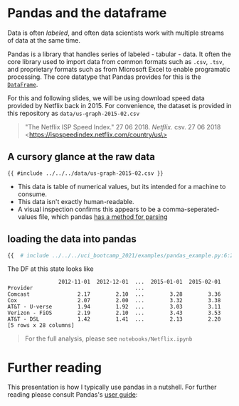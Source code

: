 # Pandas and the dataframe

Data is often *labeled*, and often data scientists work with multiple streams of data at the same time.

Pandas is a library that handles series of labeled - tabular - data. It often the core library used to
import data from common formats such as `.csv`, `.tsv`, and proprietary formats such as from Microsoft
Excel to enable programatic processing. The core datatype that Pandas provides for this is
the [`DataFrame`](https://pandas.pydata.org/pandas-docs/stable/reference/api/pandas.DataFrame.html).

For this and following slides, we will be using download speed data provided by Netflix back in 2015.
For convenience, the dataset is provided in this repository as `data/us-graph-2015-02.csv`

> "The Netflix ISP Speed Index." 27 06 2018. *Netflix.* csv. 27 06 2018
> \<https://ispspeedindex.netflix.com/country/us\>

## A cursory glance at the raw data

```csv
{{ #include ../../../data/us-graph-2015-02.csv }}
```

- This data is table of numerical values, but its intended for a machine to consume.
- This data isn't exactly human-readable.
- A visual inspection confirms this appears to be a comma-seperated-values file, which
  pandas [has a method for parsing](https://pandas.pydata.org/pandas-docs/version/0.23.1/generated/pandas.read_csv.html#pandas.read_csv)

## loading the data into pandas

```python
{{  # include ../../../uci_bootcamp_2021/examples/pandas_example.py:6:20 }}
```

The DF at this state looks like

```
                2012-11-01  2012-12-01  ...  2015-01-01  2015-02-01
Provider                                ...                        
Comcast               2.17        2.10  ...        3.28        3.36
Cox                   2.07        2.00  ...        3.32        3.38
AT&T - U-verse        1.94        1.92  ...        3.03        3.11
Verizon - FiOS        2.19        2.10  ...        3.43        3.53
AT&T - DSL            1.42        1.41  ...        2.13        2.20
[5 rows x 28 columns]
```

> For the full analysis, please see `notebooks/Netflix.ipynb`

# Further reading

This presentation is how I typically use pandas in a nutshell. For further reading please consult
Pandas's [user guide](https://pandas.pydata.org/docs/user_guide/10min.html): 